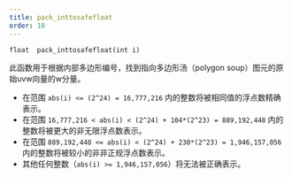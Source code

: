 ```yaml
---
title: pack_inttosafefloat
order: 10
---
```

`float  pack_inttosafefloat(int i)`

此函数用于根据内部多边形编号，找到指向多边形汤（polygon soup）图元的原始uvw向量的w分量。

- 在范围 `abs(i) <= (2^24) = 16,777,216` 内的整数将被相同值的浮点数精确表示。
- 在范围 `16,777,216 < abs(i) < (2^24) + 104*(2^23) = 889,192,448` 内的整数将被更大的非无限浮点数表示。
- 在范围 `889,192,448 <= abs(i) < (2^24) + 230*(2^23) = 1,946,157,056` 内的整数将被较小的非非正规浮点数表示。
- 其他任何整数（`abs(i) >= 1,946,157,056`）将无法被正确表示。
